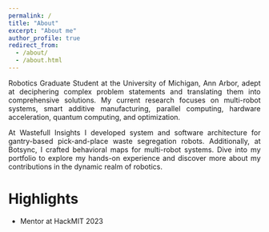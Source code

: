 ```yaml
---
permalink: /
title: "About"
excerpt: "About me"
author_profile: true
redirect_from: 
  - /about/
  - /about.html
---
```


<p style="text-align: justify">
Robotics Graduate Student at the University of Michigan, Ann Arbor, adept at deciphering complex problem statements and translating them into comprehensive solutions. My current research focuses on multi-robot systems, smart additive manufacturing, parallel computing, hardware acceleration, quantum computing, and optimization.</p>

<p style="text-align: justify">
At Wastefull Insights I developed system and software architecture for gantry-based pick-and-place waste segregation robots. Additionally, at Botsync, I crafted behavioral maps for multi-robot systems. Dive into my portfolio to explore my hands-on experience and discover more about my contributions in the dynamic realm of robotics.</p>


Highlights
===
<ul>
<li> Mentor at HackMIT 2023 </li>
</ul>
